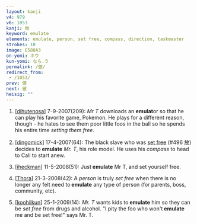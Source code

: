 ```yaml
---
layout: kanji
v4: 979
v6: 1053
kanji: 倣
keyword: emulate
elements: emulate, person, set free, compass, direction, taskmaster
strokes: 10
image: E580A3
on-yomi: ホウ
kun-yomi: なら.う
permalink: /倣/
redirect_from:
 - /1053/
prev: 値
next: 傲
heisig: ""
---
```


1) [<a href="http://kanji.koohii.com/profile/dihutenosa">dihutenosa</a>] 7-9-2007(209): <em>Mr T</em> downloads an <strong>emulat</strong>or so that he can play his favorite game, Pokemon. He plays for a different reason, though - he hates to see them poor little foos in the ball so he spends his entire time <em>setting them free</em>.

2) [<a href="http://kanji.koohii.com/profile/dingomick">dingomick</a>] 17-4-2007(64): The black slave who was <a href="../v4/496.html">set free</a> (#496 放) decides to<strong> emulate</strong> <em>Mr. T</em>, his role model. He uses his <em>compass</em> to head to Cali to start anew.

3) [<a href="http://kanji.koohii.com/profile/iheckman">iheckman</a>] 11-5-2008(51): Just<strong> emulate</strong> Mr T, and set yourself free.

4) [<a href="http://kanji.koohii.com/profile/Thora">Thora</a>] 21-3-2008(42): A <em>person</em> is truly <em>set free</em> when there is no longer any felt need to<strong> emulate</strong> any type of person (for parents, boss, community, etc).

5) [<a href="http://kanji.koohii.com/profile/koohiikun">koohiikun</a>] 25-1-2009(14): <em>Mr. T</em> wants kids to<strong> emulate</strong> him so they can be <em>set free</em> from drugs and alcohol. &quot;I pity the foo who won&#039;t<strong> emulate</strong> me and be set free!&quot; says Mr. T.

